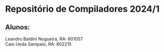 # Repositório de Compiladores 2024/1

## Alunos:
  Leandro Baldini Nogueira, RA: 801057  
  Caio Ueda Sampaio, RA: 802215
